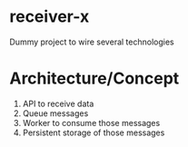 # receiver-x
Dummy project to wire several technologies

# Architecture/Concept

1. API to receive data
1. Queue messages
1. Worker to consume those messages 
1. Persistent storage of those messages
